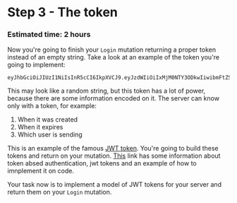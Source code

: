 # Step 3 - The token
### Estimated time: 2 hours

Now you're going to finish your `Login` mutation returning a proper token instead of an empty string. Take a look at an example of the token you're going to implement:

```
eyJhbGciOiJIUzI1NiIsInR5cCI6IkpXVCJ9.eyJzdWIiOiIxMjM0NTY3ODkwIiwibmFtZSI6IkpvaG4gRG9lIiwiaWF0IjoxNTE2MjM5MDIyfQ.SflKxwRJSMeKKF2QT4fwpMeJf36POk6yJV_adQssw5c
```

This may look like a random string, but this token has a lot of power, because there are some information encoded on it. The server can know only with a token, for example:

1. When it was created
1. When it expires
1. Which user is sending

This is an example of the famous [JWT token](https://jwt.io/). You're going to build these tokens and return on your mutation. [This](https://auth0.com/learn/token-based-authentication-made-easy/) link has some information about token absed authentication, jwt tokens and an example of how to imnplement it on code.

Your task now is to implement a model of JWT tokens for your server and return them on your `Login` mutation.
